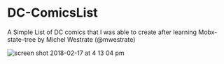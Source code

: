 # DC-ComicsList
A Simple List of DC comics that I was able to create after learning Mobx-state-tree by Michel Westrate (@mwestrate)


![screen shot 2018-02-17 at 4 13 04 pm](https://user-images.githubusercontent.com/30717546/36340201-0af019b8-13fe-11e8-809d-080719457b5e.png)
